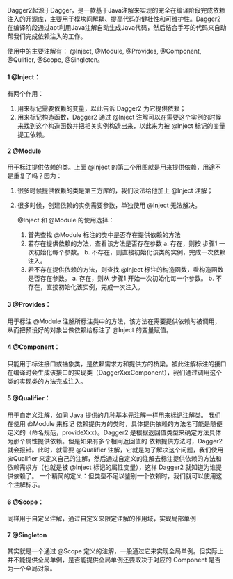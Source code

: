Dagger2起源于Dagger，是一款基于Java注解来实现的完全在编译阶段完成依赖注入的开源库，主要用于模块间解耦、提高代码的健壮性和可维护性。Dagger2在编译阶段通过apt利用Java注解自动生成Java代码，然后结合手写的代码来自动帮我们完成依赖注入的工作。

使用中的主要注解有：
@Inject, @Module, @Provides, @Component, @Qulifier, @Scope, @Singleten。

#### 1 @Inject：
有两个作用：

1. 用来标记需要依赖的变量，以此告诉 Dagger2 为它提供依赖；
2. 用来标记构造函数，Dagger2 通过 @Inject 注解可以在需要这个实例的时候来找到这个构造函数并把相关实例构造出来，以此来为被 @Inject 标记的变量提工依赖。

#### 2 @Module
用于标注提供依赖的类。上面 @Inject 的第二个用图就是用来提供依赖，用途不是重复了吗？因为：

1. 很多时候提供依赖的类是第三方库的，我们没法给他加上 @Inject 注解；
2. 很多时候，创建依赖的实例需要参数，单独使用 @Inject 无法解决。

    @Inject 和 @Module 的使用选择：
    1. 首先查找 @Module 标注的类中是否存在提供依赖的方法
    2. 若存在提供依赖的方法，查看该方法是否存在参数
        a. 存在，则按 步骤1 一次初始化每个参数。
        b. 不存在，则直接初始化该类的实例，完成一次依赖注入。
    3. 若不存在提供依赖的方法，则查找 @Inject 标注的构造函数，看构造函数是否存在参数。
	    a. 存在，则从 步骤1 开始一次初始化每一个参数。
	    b. 不存在，直接初始化该实例，完成一次注入。


#### 3 @Provides：
用于标注 @Module 注解所标注类中的方法，该方法在需要提供依赖时被调用，从而把预设好的对象当做依赖给标注了 @Inject 的变量赋值。

#### 4 @Component：
只能用于标注接口或抽象类，是依赖需求方和提供方的桥梁。被此注解标注的接口在编译时会生成该接口的实现类（DaggerXxxComponent），我们通过调用这个类的实现类的方法完成注入。

#### 5 @Qualifier：
用于自定义注解，如同 Java 提供的几种基本元注解一样用来标记注解类。
我们在使用 @Module 来标记 依赖提供方的类时，具体提供依赖的方法名可能是随便定义的（命名规范，provideXxx）。Dagger2 是根据返回值类型来确定方法具体为那个属性提供依赖。但是如果有多个相同返回值的 依赖提供方法时，Dagger2 就会报错。此时，就需要 @Qualifier 注解，它就是为了解决这个问题，我们使用 @Qualifier 来定义自己的注解，然后通过自定义的注解去标注提供依赖的方法和依赖需求方（也就是被 @Inject 标记的属性变量），这样 Dagger2 就知道为谁提供依赖了。
一个精简的定义：但类型不足以鉴别一个依赖时，我们就可以使用这个注解标示。

#### 6 @Scope：
同样用于自定义注解，通过自定义来限定注解的作用域，实现局部单例

#### 7 @Singleton
其实就是一个通过 @Scope 定义的注解，一般通过它来实现全局单例。但实际上并不能提供全局单例，是否能提供全局单例还要取决于对应的 Component 是否为一个全局对象。